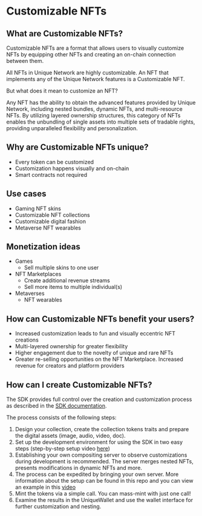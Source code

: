 # Customizable NFTs

## What are Customizable NFTs?
Customizable NFTs are a format that allows users to visually customize NFTs by equipping other NFTs and creating an on-chain connection between them.

All NFTs in Unique Network are highly customizable. An NFT that implements any of the Unique Network features is a Customizable NFT.

But what does it mean to customize an NFT?

Any NFT has the ability to obtain the advanced features provided by Unique Network, including nested bundles, dynamic NFTs, and multi-resource NFTs. By utilizing layered ownership structures, this category of NFTs enables the unbundling of single assets into multiple sets of tradable rights, providing unparalleled flexibility and personalization.

## Why are Customizable NFTs unique?
- Every token can be customized
- Customization happens visually and on-chain
- Smart contracts not required

## Use cases
- Gaming NFT skins
- Customizable NFT collections
- Customizable digital fashion
- Metaverse NFT wearables

## Monetization ideas
- Games
  - Sell multiple skins to one user
- NFT Marketplaces
  - Create additional revenue streams
  - Sell more items to multiple individual(s)
- Metaverses
  - NFT wearables

## How can Customizable NFTs benefit your users?
- Increased customization leads to fun and visually eccentric NFT creations
- Multi-layered ownership for greater flexibility
- Higher engagement due to the novelty of unique and rare NFTs
- Greater re-selling opportunities on the NFT Marketplace. Increased revenue for creators and platform providers

## How can I create Customizable NFTs?

The SDK provides full control over the creation and customization process as described in the [SDK documentation](/sdk/).

The process consists of the following steps:

1. Design your collection, create the collection tokens traits and prepare the digital assets (image, audio, video, doc).
2. Set up the development environment for using the SDK in two easy steps (step-by-step setup video [here](https://youtu.be/StfRap-dvks))
3. Establishing your own compositing server to observe customizations during development is recommended. The server merges nested NFTs, presents modifications in dynamic NFTs and more.
4. The process can be expedited by bringing your own server. More information about the setup can be found in this repo and you can view an example in this [video](https://youtu.be/YHGS4Z7Yxm8)
5. Mint the tokens via a simple call. You can mass-mint with just one call!
6. Examine the results in the UniqueWallet and use the wallet interface for further customization and nesting.
